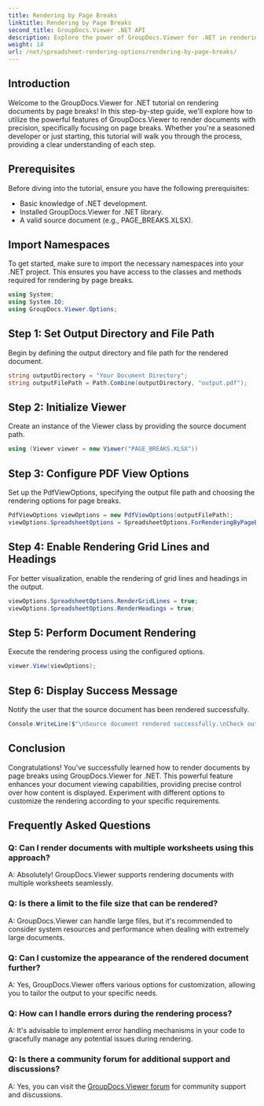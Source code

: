 ```yaml
---
title: Rendering by Page Breaks
linktitle: Rendering by Page Breaks
second_title: GroupDocs.Viewer .NET API
description: Explore the power of GroupDocs.Viewer for .NET in rendering documents with precision. Follow our step-by-step tutorial for rendering by page breaks.
weight: 14
url: /net/spreadsheet-rendering-options/rendering-by-page-breaks/
---
```

## Introduction
Welcome to the GroupDocs.Viewer for .NET tutorial on rendering documents by page breaks! In this step-by-step guide, we'll explore how to utilize the powerful features of GroupDocs.Viewer to render documents with precision, specifically focusing on page breaks. Whether you're a seasoned developer or just starting, this tutorial will walk you through the process, providing a clear understanding of each step.
## Prerequisites
Before diving into the tutorial, ensure you have the following prerequisites:
- Basic knowledge of .NET development.
- Installed GroupDocs.Viewer for .NET library.
- A valid source document (e.g., PAGE_BREAKS.XLSX).
## Import Namespaces
To get started, make sure to import the necessary namespaces into your .NET project. This ensures you have access to the classes and methods required for rendering by page breaks.
```csharp
using System;
using System.IO;
using GroupDocs.Viewer.Options;
```
## Step 1: Set Output Directory and File Path
Begin by defining the output directory and file path for the rendered document.
```csharp
string outputDirectory = "Your Document Directory";
string outputFilePath = Path.Combine(outputDirectory, "output.pdf");
```
## Step 2: Initialize Viewer
Create an instance of the Viewer class by providing the source document path.
```csharp
using (Viewer viewer = new Viewer("PAGE_BREAKS.XLSX"))
```
## Step 3: Configure PDF View Options
Set up the PdfViewOptions, specifying the output file path and choosing the rendering options for page breaks.
```csharp
PdfViewOptions viewOptions = new PdfViewOptions(outputFilePath);
viewOptions.SpreadsheetOptions = SpreadsheetOptions.ForRenderingByPageBreaks();
```
## Step 4: Enable Rendering Grid Lines and Headings
For better visualization, enable the rendering of grid lines and headings in the output.
```csharp
viewOptions.SpreadsheetOptions.RenderGridLines = true;
viewOptions.SpreadsheetOptions.RenderHeadings = true;
```
## Step 5: Perform Document Rendering
Execute the rendering process using the configured options.
```csharp
viewer.View(viewOptions);
```
## Step 6: Display Success Message
Notify the user that the source document has been rendered successfully.
```csharp
Console.WriteLine($"\nSource document rendered successfully.\nCheck output in {outputDirectory}.");
```
## Conclusion
Congratulations! You've successfully learned how to render documents by page breaks using GroupDocs.Viewer for .NET. This powerful feature enhances your document viewing capabilities, providing precise control over how content is displayed. Experiment with different options to customize the rendering according to your specific requirements.
## Frequently Asked Questions
### Q: Can I render documents with multiple worksheets using this approach?
A: Absolutely! GroupDocs.Viewer supports rendering documents with multiple worksheets seamlessly.
### Q: Is there a limit to the file size that can be rendered?
A: GroupDocs.Viewer can handle large files, but it's recommended to consider system resources and performance when dealing with extremely large documents.
### Q: Can I customize the appearance of the rendered document further?
A: Yes, GroupDocs.Viewer offers various options for customization, allowing you to tailor the output to your specific needs.
### Q: How can I handle errors during the rendering process?
A: It's advisable to implement error handling mechanisms in your code to gracefully manage any potential issues during rendering.
### Q: Is there a community forum for additional support and discussions?
A: Yes, you can visit the [GroupDocs.Viewer forum](https://forum.groupdocs.com/c/viewer/9) for community support and discussions.

